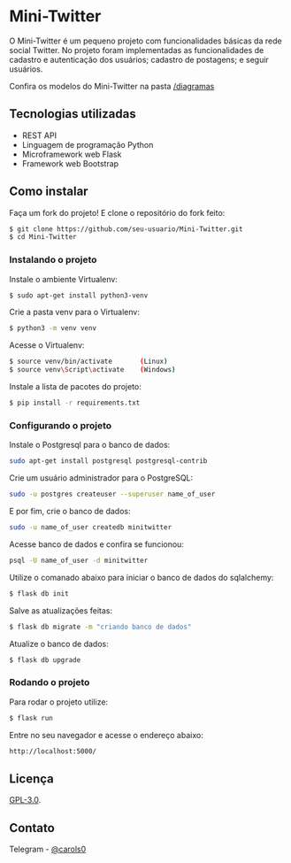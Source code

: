 
# Mini-Twitter

O Mini-Twitter é um pequeno projeto com funcionalidades básicas da rede social
Twitter. No projeto foram implementadas as funcionalidades de cadastro e
autenticação dos usuários; cadastro de postagens; e seguir usuários.

Confira os modelos do Mini-Twitter na pasta [/diagramas](https://github.com/MariaCarolinass/Mini-Twitter/tree/main/diagramas)

## Tecnologias utilizadas

- REST API
- Linguagem de programação Python
- Microframework web Flask
- Framework web Bootstrap

## Como instalar

Faça um fork do projeto! E clone o repositório do fork feito:

```sh
$ git clone https://github.com/seu-usuario/Mini-Twitter.git
$ cd Mini-Twitter
```

### Instalando o projeto

Instale o ambiente Virtualenv:

```sh
$ sudo apt-get install python3-venv
```

Crie a pasta venv para o Virtualenv:

```sh
$ python3 -m venv venv
```

Acesse o Virtualenv:

```sh
$ source venv/bin/activate       (Linux)
$ source venv\Script\activate    (Windows)
```

Instale a lista de pacotes do projeto:

```sh
$ pip install -r requirements.txt
```

### Configurando o projeto

Instale o Postgresql para o banco de dados:

```sh
sudo apt-get install postgresql postgresql-contrib
```

Crie um usuário administrador para o PostgreSQL:

```sh
sudo -u postgres createuser --superuser name_of_user
```

E por fim, crie o banco de dados:

```sh
sudo -u name_of_user createdb minitwitter
```

Acesse banco de dados e confira se funcionou:

```sh
psql -U name_of_user -d minitwitter
```

Utilize o comanado abaixo para iniciar o banco de dados do sqlalchemy:

```sh
$ flask db init
```

Salve as atualizações feitas:

```sh
$ flask db migrate -m "criando banco de dados"
```

Atualize o banco  de dados:

```sh
$ flask db upgrade
```

### Rodando o projeto

Para rodar o projeto utilize:

```sh
$ flask run
```

Entre no seu navegador e acesse o endereço abaixo:

```sh
http://localhost:5000/
```

## Licença

[GPL-3.0](https://github.com/MariaCarolinass/Mini-Twitter/blob/main/LICENSE).

## Contato

Telegram - [@carols0](https://t.me/carols0)
